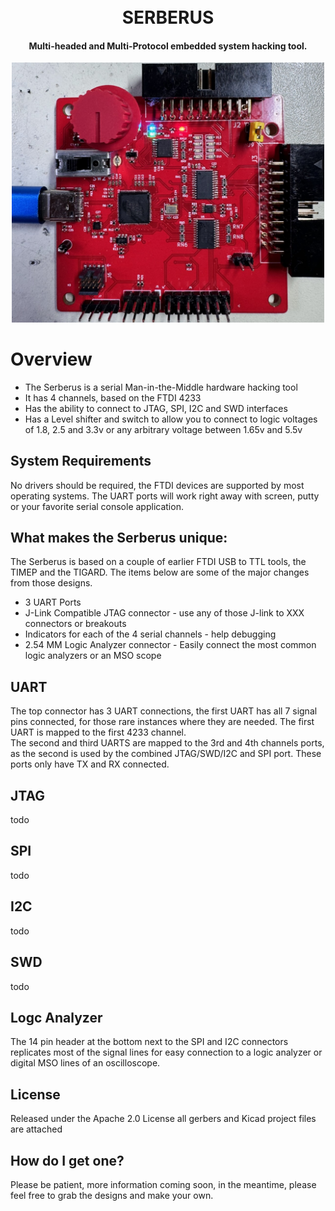 <h1 align="center">
  <br>
    <a>SERBERUS</a>
</h1>

<h4 align="center">Multi-headed and Multi-Protocol embedded system hacking tool.</h4>


<p align="center">
  <img alt="Serberus Board" title="Serberus Board" width="500px" src="Serberus_Proto.jpeg">
  <br>
</p>

# Overview
- The Serberus is a serial Man-in-the-Middle hardware hacking tool
- It has 4 channels, based on the FTDI 4233
- Has the ability to connect to JTAG, SPI, I2C and SWD interfaces
- Has a Level shifter and switch to allow you to connect to logic voltages of 1.8, 2.5 and 3.3v or any arbitrary voltage between 1.65v and 5.5v
## System Requirements
No drivers should be required, the FTDI devices are supported by most operating systems.
The UART ports will work right away with screen, putty or your favorite serial console application.
## What makes the Serberus unique:
The Serberus is based on a couple of earlier FTDI USB to TTL tools, the TIMEP and the TIGARD. The items below are some of the major changes from those designs.
- 3 UART Ports
- J-Link Compatible JTAG connector - use any of those J-link to XXX connectors or breakouts
- Indicators for each of the 4 serial channels - help debugging
- 2.54 MM Logic Analyzer connector - Easily connect the most common logic analyzers or an MSO scope
## UART
The top connector has 3 UART connections, the first UART has all 7 signal pins connected, for those rare instances where they are needed. The first UART is mapped to the first 4233 channel.
<br>
The second and third UARTS are mapped to the 3rd and 4th channels ports, as the second is used by the combined JTAG/SWD/I2C and SPI port. These ports only have TX and RX connected.
## JTAG
todo
## SPI
todo
## I2C
todo
## SWD
todo
## Logc Analyzer
The 14 pin header at the bottom next to the SPI and I2C connectors replicates most of the signal lines for easy connection to a logic analyzer or digital MSO lines of an oscilloscope.

## License
Released under the Apache 2.0 License all gerbers and Kicad project files are attached
## How do I get one? 

Please be patient, more information coming soon, in the meantime, please feel free to grab the designs and make your own.
